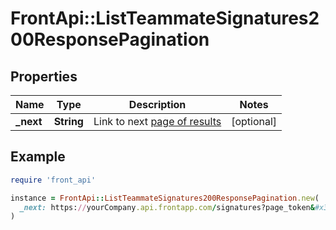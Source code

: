 # FrontApi::ListTeammateSignatures200ResponsePagination

## Properties

| Name | Type | Description | Notes |
| ---- | ---- | ----------- | ----- |
| **_next** | **String** | Link to next [page of results](https://dev.frontapp.com/docs/pagination) | [optional] |

## Example

```ruby
require 'front_api'

instance = FrontApi::ListTeammateSignatures200ResponsePagination.new(
  _next: https://yourCompany.api.frontapp.com/signatures?page_token&#x3D;9fa92a7f385fd7be43f7153055b30e6d
)
```

